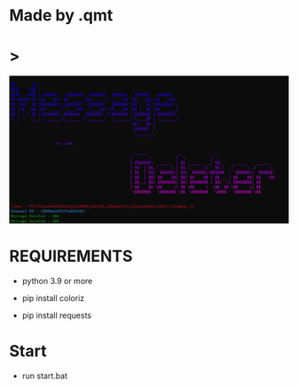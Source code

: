 # Made by .qmt
# >

![alt](/image/img.png)

# REQUIREMENTS

- python 3.9 or more

- pip install coloriz
- pip install requests


# Start

- run start.bat